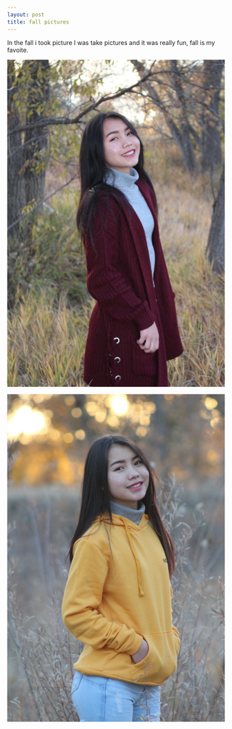 ```yaml
---
layout: post
title: fall pictures
---
```


In the fall i took picture I was take pictures and it was really fun, fall is my favoite.

![eh bue fall](/images/IMG_0003.jpeg)

![eh bue fall 2](/images/IMG_0018.jpeg)

